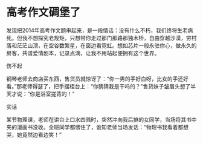 # 高考作文碉堡了

发现把2014年高考作文题串起来，是一段情话：没有什么不朽，我们终将生老病死。但我不想探究老规矩，只想带你走过那门那路那独木桥，自由穿越沙漠，穷村落和茫茫山顶，在空谷数繁星，在窗边看霓虹。想如芯片一般永驻你心，做永久的房客，共谱爱情剧本，记录点滴，让我不用站起便拥有这个世界。 

伤不起 

钢琴老师去商店买东西，售货员就惊讶了：“你一男的手好白呀，比女的手还好看。”那老师得瑟了，把手摆柜台上：“你猜猜我是干吗的？”售货妹子皱眉头想了半天才说：“你是浴室搓背的！” 

实话 

某节物理课，老师在讲台上口水四溅时，突然冲向我后排的女同学，当场将其书中夹的漫画书没收。全班同学都愣住了，谁知老师当场发话：“物理书我看着都想哭，她竟然边看边笑！”